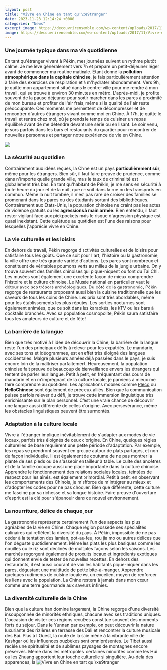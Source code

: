 ```yaml
---
layout: post
title: "Vivre en Chine en tant qu'\xe9tranger"
date: 2023-11-23 12:14:24 +0000
categories: "News"
excerpt_image: https://decouvrirensemble.com/wp-content/uploads/2017/11/Vivre-en-chine-conseils-recits-dexperience-bonnes-adresses-blog-voyage-Wutong_Mountain-2.jpg
image: https://decouvrirensemble.com/wp-content/uploads/2017/11/Vivre-en-chine-conseils-recits-dexperience-bonnes-adresses-blog-voyage-Wutong_Mountain-2.jpg
---
```


### Une journée typique dans ma vie quotidienne
En tant qu'étranger vivant à Pékin, mes journées suivent un rythme plutôt calme. Je me lève généralement vers 7h et prépare un petit-déjeuner léger avant de commencer ma routine matinale. Étant donné la **pollution atmosphérique dans la capitale chinoise**, je fais particulièrement attention à faire des exercices de respiration et à m'hydrater abondamment. Vers 9h, je quitte mon appartement situé dans le centre-ville pour me rendre à mon travail, qui se trouve à environ 30 minutes en métro. 
L'après-midi, je profite souvent de la pause déjeuner pour sortir marcher dans les parcs à proximité de mon bureau et profiter de l'air frais, même si la qualité de l'air reste préoccupante. Ces moments me permettent de décompresser et de rencontrer d'autres étrangers vivant comme moi en Chine. À 17h, je quitte le travail et rentre chez moi, où je prends le temps de cuisiner un repas équilibré avant de me détendre devant une série ou en lisant. Le soir venu, je sors parfois dans les bars et restaurants du quartier pour rencontrer de nouvelles personnes et partager notre expérience de vie en Chine.

![](https://chine365.fr/images/2000x1300/vivre-en-chine.jpg)
### La sécurité au quotidien 
Contrairement aux idées reçues, la Chine est un pays **particulièrement sûr**, même pour les étrangers. Bien sûr, il faut faire preuve de prudence, comme dans n'importe quelle grande ville, mais le taux de criminalité est globalement très bas. En tant qu'habitant de Pékin, je me sens en sécurité à toute heure du jour et de la nuit, que ce soit dans la rue ou les transports en commun. 
Même la nuit tombée, il n'est pas rare de croiser des familles se promenant dans les parcs ou des étudiants sortant des bibliothèques. Contrairement aux États-Unis, la population chinoise ne craint pas les actes de violence gratuits ou les **agressions à main armée**. Bien entendu, il faut rester vigilant face aux pickpockets mais le risque d'agression physique est quasi inexistant. Cette quiétude au quotidien est l'une des raisons pour lesquelles j'apprécie vivre en Chine.
### La vie culturelle et les loisirs 
En dehors du travail, Pékin regorge d'activités culturelles et de loisirs pour satisfaire tous les goûts. Que ce soit pour l'art, l'histoire ou la gastronomie, la ville offre une très grande variété d'options. Les parcs sont nombreux et constituent de véritables poumons verts au milieu de la jungle urbaine. On y trouve souvent des familles chinoises qui pique-niquent ou font du Tai Chi. 
Les musées sont également une excellente façon de mieux comprendre l'histoire et la culture chinoise. Le Musée national en particulier vaut le détour avec ses trésors archéologiques. Du côté de la gastronomie, Pékin regorge de restaurants proposant aussi bien la cuisine traditionnelle que les saveurs de tous les coins de Chine. Les prix sont très abordables, même pour les établissements les plus réputés. Les sorties nocturnes sont également animées, que ce soit dans les karaokés, les kTV ou les bars à cocktails branchés. Avec sa population cosmopolite, Pékin saura satisfaire tous les amateurs de culture et de fête !
### La barrière de la langue 
Bien que très motivé à l'idée de découvrir la Chine, la barrière de la langue reste l'un des principaux défis à relever pour les expatriés. Le mandarin, avec ses tons et idéogrammes, est en effet très éloigné des langues occidentales. Malgré plusieurs années déjà passées dans le pays, je suis encore loin de la maîtriser parfaitement. Heureusement, la population chinoise fait preuve de beaucoup de bienveillance envers les étrangers qui tentent de parler leur langue. 
Petit à petit, en fréquentant des cours de mandarin et en m'imprégnant de la culture locale, je parviens à mieux me faire comprendre au quotidien. Les applications mobiles comme [Pleco](https://travelokla.github.io/2023-12-26-visiter-le-caire-xc9gypte-ce-que-vous-devez-savoir/) ou **HelloChinese** sont également de précieux alliés. Bien que la communication puisse parfois relever du défi, je trouve cette immersion linguistique très enrichissante sur le plan personnel. C'est une vraie chance de découvrir une langue aussi différente de celles d'origine. Avec persévérance, même les obstacles linguistiques peuvent être surmontés.
### Adaptation à la culture locale
Vivre à l'étranger implique inévitablement de s'adapter aux modes de vie locaux, parfois très éloignés de ceux d'origine. En Chine, quelques règles culturelles de base requièrent une petite période d'adaptation. Par exemple, les repas se prendront souvent en groupe autour de plats partagés, et non de façon individuelle. Il est également de coutume de ne pas montrer la plante de ses pieds ou de s'asseoir en tailleur à table. 
Le culte des ancêtres et de la famille occupe aussi une place importante dans la culture chinoise. Apprendre le fonctionnement des relations sociales locales, teintées de respect pour les aînés, est également primordial. Petit à petit, en observant les comportements des Chinois, je m'efforce de m'intégrer au mieux et d'adopter les codes pour ne pas choquer. Bien que différente, cette culture me fascine par sa richesse et sa longue histoire. Faire preuve d'ouverture d'esprit est la clé pour s'épanouir dans ce nouvel environnement.
### La nourriture, délice de chaque jour 
La gastronomie représente certainement l'un des aspects les plus agréables de la vie en Chine. Chaque région possède ses spécialités culinaires qui reflètent la diversité du pays. À Pékin, impossible de ne pas céder à la tentation des lamian, pot-au-feu, rou jia mo ou autres délices que l'on déguste quotidiennement. Même les plats les plus basiques comme les nouilles ou le riz sont déclinés de multiples façons selon les saisons. 
Les marchés regorgent également de produits locaux et ingrédients exotiques qui donnent envie de tester de nouvelles recettes. En dehors des restaurants, il est aussi courant de voir les habitants pique-niquer dans les parcs, dégustant une multitude de petite bite-à-manger. Apprendre quelques rudiments de cuisine locale est un excellent moyen de renforcer les liens avec la population. La Chine restera à jamais dans mon cœur comme une terre gourmande aux saveurs infinies.
### La diversité culturelle de la Chine
Bien que la culture han domine largement, la Chine regorge d'une diversité insoupçonnée de minorités ethniques, chacune avec ses traditions uniques. L'occasion de visiter ces régions reculées constitue souvent des moments forts du séjour. Dans le Yunnan par exemple, on peut découvrir la nature luxuriante des rizières en terrasse des Dali et rencontrer la culture musicale des Bai. 
Plus à l'Ouest, la route de la soie mène à la vibrante ville de Kashgar où les influences ouzbèkes sont omniprésentes. Le Tibet aussi recèle une spiritualité et de sublimes paysages de montagnes encore préservés. Même dans les métropoles, certaines minorités comme les Hui ou les Zhuang apportent leur touche culturelle si singulière. Au-delà des apparences, la
![Vivre en Chine en tant qu'\xe9tranger](https://decouvrirensemble.com/wp-content/uploads/2017/11/Vivre-en-chine-conseils-recits-dexperience-bonnes-adresses-blog-voyage-Wutong_Mountain-2.jpg)